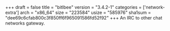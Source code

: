 +++
draft = false
title = "bitlbee"
version = "3.4.2-1"
categories = ['network-extra']
arch = "x86_64"
size = "223584"
usize = "585976"
sha1sum = "dee69c6cfab800c3f850ff6f965091586fd52f92"
+++
An IRC to other chat networks gateway.